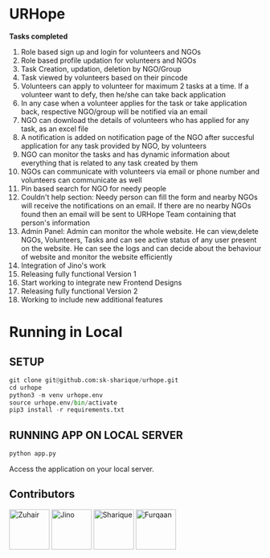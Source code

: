 # URHope

**Tasks completed**

1. Role based sign up and login for volunteers and NGOs
2. Role based profile updation for volunteers and NGOs
3. Task Creation, updation, deletion by NGO/Group
4. Task viewed by volunteers based on their pincode
5. Volunteers can apply to volunteer for maximum 2 tasks at a time. If a volunteer want to defy, then he/she can take back application
6. In any case when a volunteer applies for the task or take application back, respective NGO/group will be notified via an email
7. NGO can download the details of volunteers who has applied for any task, as an excel file
8. A notification is added on notification page of the NGO after succesful application for any task provided by NGO, by volunteers
9. NGO can monitor the tasks and has dynamic information about everything that is related to any task created by them
10. NGOs can communicate with volunteers via email or phone number and volunteers can communicate as well
11. Pin based search for NGO for needy people
12. Couldn't help section: Needy person can fill the form and nearby NGOs will receive the notifications on an email. If there are no nearby NGOs found then an email will be sent to URHope Team containing that person's information
13. Admin Panel: Admin can monitor the whole website. He can view,delete NGOs, Volunteers, Tasks and can see active status of any user present on the website. He can see the logs and can decide about the behaviour of website and monitor the website efficiently
14. Integration of Jino's work
15. Releasing fully functional Version 1
16. Start working to integrate new Frontend Designs
17. Releasing fully functional Version 2
18. Working to include new additional features


# Running in Local

## SETUP
```python
git clone git@github.com:sk-sharique/urhope.git
cd urhope
python3 -m venv urhope.env
source urhope.env/bin/activate
pip3 install -r requirements.txt
```

## RUNNING APP ON LOCAL SERVER

```python
python app.py
```
Access the application on your local server.

## Contributors

<a href="https://github.com/zuhairabs"><img src="https://avatars2.githubusercontent.com/u/41848715?s=400&u=805cb4461a5eceedef7775ed8a007438bd83fd93&v=4" title="Zuhair" width="80" height="80"></a>
<a href="https://github.com/jinojossy93"><img src="https://avatars3.githubusercontent.com/u/13327976?s=400&u=f3b9219b5fb7665d997ebf492bb890fde741201f&v=4" title="Jino" width="80" height="80"></a>
<a href="https://github.com/sk-sharique"><img src="https://avatars0.githubusercontent.com/u/36589565?s=400&u=d7ade3c10f4bb6fa6a4af44e2c5b8d6d9976116b&v=4" title="Sharique" width="80" height="80"></a>
<a href="https://github.com/thakurfurqaan"><img src="https://avatars1.githubusercontent.com/u/61093029?s=400&u=f174135fdd02ddc17539168b34f060c0edece6f0&v=4" title="Furqaan" width="80" height="80"></a>
